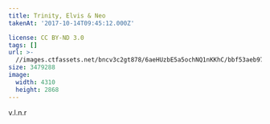 ```yaml
---
title: Trinity, Elvis & Neo
takenAt: '2017-10-14T09:45:12.000Z'

license: CC BY-ND 3.0
tags: []
url: >-
  //images.ctfassets.net/bncv3c2gt878/6aeHUzbE5a5ochNQ1nKKhC/bbf53aeb97ecb139d17fa0fac88b8b75/trinity-elvis--neo_37709261791_o
size: 3479288
image:
  width: 4310
  height: 2868
---
```


v.l.n.r
